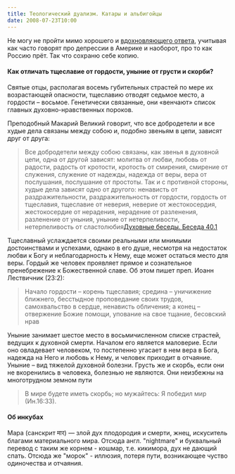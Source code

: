 ```yaml
---
title: Теологический дуализм. Катары и альбигойцы
date: 2008-07-23T10:00
---
```


Не могу не пройти мимо хорошего и [вдохновляющего ответа](http://community.livejournal.com/pravoslav_ru/2411056.html), учитывая как часто говорят про депрессии в Америке и наоборот, про то как Россию прёт. Так что сохраню себе копию.

<!-- truncate -->

#### Как отличать тщеславие от гордости, уныние от грусти и скорби?
  
Святые отцы, располагая восемь губительных страстей по мере их возрастающей опасности, тщеславию отводят седьмое место, а гордости – восьмое. Генетически связанные, они «венчают» список главных духовно-нравственных пороков.

Преподобный Макарий Великий говорит, что все добродетели и все худые дела связаны между собою и, подобно звеньям в цепи, зависят друг от друга:

> Все добродетели между собою связаны, как звенья в духовной цепи, одна от другой зависят: молитва от любви, любовь от радости, радость от кротости, кротость от смирения, смирение от служения, служение от надежды, надежда от веры, вера от послушания, послушание от простоты. Так и с противной стороны, худые дела зависят одно от другого: ненависть от раздражительности, раздражительность от гордости, гордость от тщеславия, тщеславие от неверия, неверие от жестокосердия, жестокосердие от нерадения, нерадение от разленения, разленение от уныния, уныние от нетерпеливости, нетерпеливость от сластолюбия[Духовные беседы. Беседа 40.1](http://www.krotov.info/library/m/makarygr/makari40.html)

Тщеславный услаждается своими реальными или мнимыми достоинствами и успехами, однако в его душе, несмотря на недостаток любви к Богу и неблагодарность к Нему, еще может остаться место для веры. Гордый же человек проявляет прямое и сознательное пренебрежение к Божественной славе. Об этом пишет преп. Иоанн Лествичник (23:2):

> Начало гордости – корень тщеславия; средина – уничижение ближнего, бесстыдное проповедание своих трудов, самохвальство в сердце, ненависть обличения; а конец – отвержение Божие помощи, упование на свое тщание, бесовский нрав

Уныние занимает шестое место в восьмичисленном списке страстей, ведущих к духовной смерти. Началом его является маловерие. Если оно овладевает человеком, то постепенно угасает в нем вера в Бога, надежда на Него и любовь к Нему, и человек приходит в отчаяние. Уныние – вид тяжелой духовной болезни. Грусть же и скорбь, если они не вкоренились в человека, болезнью не являются. Они неизбежны на многотрудном земном пути

> В мире будете иметь скорбь; но мужайтесь: Я победил мир (Ин.16:33).

#### Об инкубах

Мара (санскрит मार) — злой дух плодородия и смерти, жнец, искуситель благами материального мира. Отсюда англ. "nightmare" и буквальный перевод с таким же корнем - кошмар, т.е. кикимора, дух не дающий спать. Отсюда же "морок" - иллюзия, потеря пути, возникающее чуство одиночества и отчаяния.